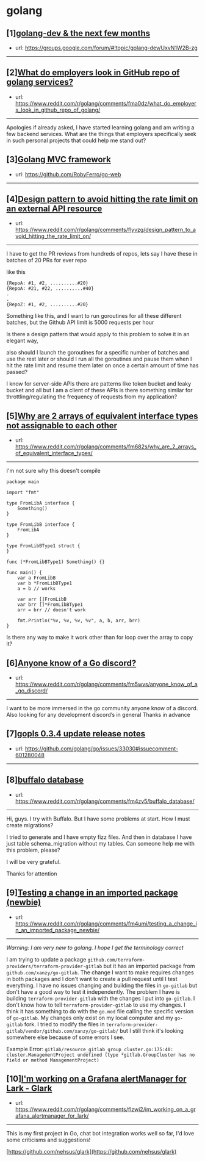 # golang
## [1][golang-dev &amp; the next few months](https://www.reddit.com/r/golang/comments/flzoc1/golangdev_the_next_few_months/)
- url: https://groups.google.com/forum/#!topic/golang-dev/UxvN1W2B-zg
---

## [2][What do employers look in GitHub repo of golang services?](https://www.reddit.com/r/golang/comments/fma0dz/what_do_employers_look_in_github_repo_of_golang/)
- url: https://www.reddit.com/r/golang/comments/fma0dz/what_do_employers_look_in_github_repo_of_golang/
---
Apologies if already asked, I have started learning golang and am writing a few backend services. What are the things that employers specifically seek in such personal projects that could help me stand out?
## [3][Golang MVC framework](https://www.reddit.com/r/golang/comments/fmdody/golang_mvc_framework/)
- url: https://github.com/RobyFerro/go-web
---

## [4][Design pattern to avoid hitting the rate limit on an external API resource](https://www.reddit.com/r/golang/comments/flyvzg/design_pattern_to_avoid_hitting_the_rate_limit_on/)
- url: https://www.reddit.com/r/golang/comments/flyvzg/design_pattern_to_avoid_hitting_the_rate_limit_on/
---
I have to get the PR reviews from hundreds of repos, lets say I have these in batches of 20 PRs for ever repo

like this 

    {RepoA: #1, #2, ..........#20}
    {RepoA: #21, #22, ..........#40}
    .
    .
    {RepoZ: #1, #2, ..........#20}

Something like this, and I want to run goroutines for all these different batches, but the Github API limit is 5000 requests per hour

Is there a design pattern that would apply to this problem to solve it in an elegant way,

also should I launch the goroutines for a specific number of batches and use the rest later or should I run all the goroutines and pause them when I hit the rate limit and resume them later on once a certain amount of time has passed?

I know for server-side APIs there are patterns like token bucket and leaky bucket and all but I am a client of these APIs is there something similar for throttling/regulating the frequency of requests from my application?
## [5][Why are 2 arrays of equivalent interface types not assignable to each other](https://www.reddit.com/r/golang/comments/fm682s/why_are_2_arrays_of_equivalent_interface_types/)
- url: https://www.reddit.com/r/golang/comments/fm682s/why_are_2_arrays_of_equivalent_interface_types/
---
I'm not sure why this doesn't compile
    
    package main
    
    import "fmt"
    
    type FromLibA interface {
    	Something()
    }
    
    type FromLibB interface {
    	FromLibA
    }
    
    type FromLibBType1 struct {
    }
    
    func (*FromLibBType1) Something() {}
    
    func main() {
    	var a FromLibB
    	var b *FromLibBType1
    	a = b // works
    
    	var arr []FromLibB
    	var brr []*FromLibBType1
    	arr = brr // doesn't work
    
    	fmt.Println("%v, %v, %v, %v", a, b, arr, brr)
    }

Is there any way to make it work other than for loop over the array to copy it?
## [6][Anyone know of a Go discord?](https://www.reddit.com/r/golang/comments/fm5wvs/anyone_know_of_a_go_discord/)
- url: https://www.reddit.com/r/golang/comments/fm5wvs/anyone_know_of_a_go_discord/
---
I want to be more immersed in the go community anyone know of a discord. Also looking for any development discord’s in general 
Thanks in advance
## [7][gopls 0.3.4 update release notes](https://www.reddit.com/r/golang/comments/fln72e/gopls_034_update_release_notes/)
- url: https://github.com/golang/go/issues/33030#issuecomment-601280048
---

## [8][buffalo database](https://www.reddit.com/r/golang/comments/fm4zv5/buffalo_database/)
- url: https://www.reddit.com/r/golang/comments/fm4zv5/buffalo_database/
---
Hi, guys. I try with Buffalo. But I have some problems at start. How I must create migrations?

I tried to generate and I have empty fizz files. And then in database I have just table schema\_migration without my tables. Can someone help me with this problem, please?

I will be very grateful. 

Thanks for attention
## [9][Testing a change in an imported package (newbie)](https://www.reddit.com/r/golang/comments/fm4umi/testing_a_change_in_an_imported_package_newbie/)
- url: https://www.reddit.com/r/golang/comments/fm4umi/testing_a_change_in_an_imported_package_newbie/
---
*Warning: I am very new to golang. I hope I get the terminology correct*

I am trying to update a package `github.com/terraform-providers/terraform-provider-gitlab` but it has an imported package from `github.com/xanzy/go-gitlab`. The change I want to make requires changes in both packages and I don't want to create a pull request until I test everything. I have no issues changing and building the files in `go-gitlab` but don't have a good way to test it independently. The problem I have is building `terraform-provider-gitlab` with the changes I put into `go-gitlab`. I don't know how to tell `terraform-provider-gitlab` to use my changes. I think it has something to do with the `go.mod` file calling the specific version of `go-gitlab`. My changes only exist on my local computer and my `go-gitlab` fork. I tried to modify the files in `terraform-provider-gitlab/vendor/github.com/xanzy/go-gitlab/` but I still think it's looking somewhere else because of some errors I see. 

Example Error: `gitlab/resource_gitlab_group_cluster.go:175:40: cluster.ManagementProject undefined (type *gitlab.GroupCluster has no field or method ManagementProject)`
## [10][I'm working on a Grafana alertManager for Lark - Glark](https://www.reddit.com/r/golang/comments/flzwi2/im_working_on_a_grafana_alertmanager_for_lark/)
- url: https://www.reddit.com/r/golang/comments/flzwi2/im_working_on_a_grafana_alertmanager_for_lark/
---
This is my first project in Go, chat bot integration works well so far, I'd love some criticisms and suggestions!

[https://github.com/nehsus/glark](https://github.com/nehsus/glark)
